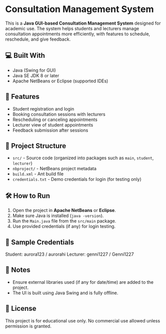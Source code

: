 # Consultation Management System

This is a **Java GUI-based Consultation Management System** designed for academic use. The system helps students and lecturers manage consultation appointments more efficiently, with features to schedule, reschedule, and give feedback.

## 💻 Built With
- Java (Swing for GUI)
- Java SE JDK 8 or later
- Apache NetBeans or Eclipse (supported IDEs)

## 🎯 Features
- Student registration and login
- Booking consultation sessions with lecturers
- Rescheduling or canceling appointments
- Lecturer view of student appointments
- Feedback submission after sessions

## 📁 Project Structure
- `src/` - Source code (organized into packages such as `main`, `student`, `lecturer`)
- `nbproject/` - NetBeans project metadata
- `build.xml` - Ant build file
- `credentials.txt` - Demo credentials for login (for testing only)

## 🛠 How to Run
1. Open the project in **Apache NetBeans** or **Eclipse**.
2. Make sure Java is installed (`java -version`).
3. Run the `Main.java` file from the `src/main` package.
4. Use provided credentials (if any) for login testing.

## 🔐 Sample Credentials
Student: aurora123 / aurorahi
Lecturer: genni1227 / Genni1227

## 📌 Notes
- Ensure external libraries used (if any for date/time) are added to the project.
- The UI is built using Java Swing and is fully offline.

## 📜 License
This project is for educational use only. No commercial use allowed unless permission is granted.

